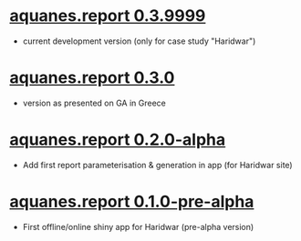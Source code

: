 # [aquanes.report 0.3.9999](https://github.com/KWB-R/aquanes.report)

* current development version (only for case study "Haridwar")

# [aquanes.report 0.3.0](https://github.com/KWB-R/aquanes.report/releases/tag/v.0.3.0)

* version as presented on GA in Greece

# [aquanes.report 0.2.0-alpha](https://github.com/KWB-R/aquanes.report/releases/tag/v.0.2.0-alpha)

* Add first report parameterisation & generation in app (for Haridwar site)

# [aquanes.report 0.1.0-pre-alpha](https://github.com/KWB-R/aquanes.report/releases/tag/v.0.1.0-pre-alpha)

* First offline/online shiny app for Haridwar (pre-alpha version)
